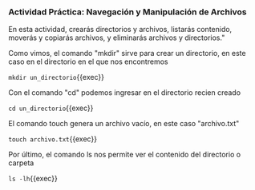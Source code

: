 ### Actividad Práctica: Navegación y Manipulación de Archivos

En esta actividad, crearás directorios y archivos, listarás contenido, moverás y copiarás archivos, y eliminarás archivos y directorios."

Como vimos, el comando "mkdir" sirve para crear un directorio, en este caso en el directorio en el que nos encontremos

`mkdir un_directorio`{{exec}}

Con el comando "cd" podemos ingresar en el directorio recien creado

`cd un_directorio`{{exec}}

El comando touch genera un archivo vacío, en este caso "archivo.txt"

`touch archivo.txt`{{exec}}

Por último, el comando ls nos permite ver el contenido del directorio o carpeta

`ls -lh`{{exec}}